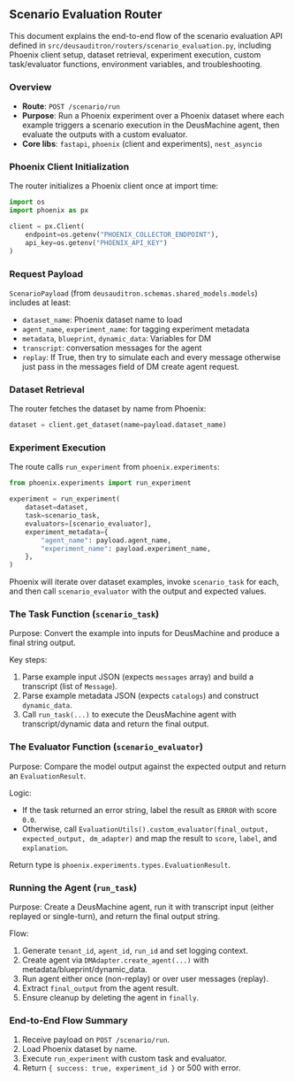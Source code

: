 ## Scenario Evaluation Router

This document explains the end-to-end flow of the scenario evaluation API defined in `src/deusauditron/routers/scenario_evaluation.py`, including Phoenix client setup, dataset retrieval, experiment execution, custom task/evaluator functions, environment variables, and troubleshooting.

### Overview

- **Route**: `POST /scenario/run`
- **Purpose**: Run a Phoenix experiment over a Phoenix dataset where each example triggers a scenario execution in the DeusMachine agent, then evaluate the outputs with a custom evaluator.
- **Core libs**: `fastapi`, `phoenix` (client and experiments), `nest_asyncio`

### Phoenix Client Initialization

The router initializes a Phoenix client once at import time:

```python
import os
import phoenix as px

client = px.Client(
    endpoint=os.getenv("PHOENIX_COLLECTOR_ENDPOINT"),
    api_key=os.getenv("PHOENIX_API_KEY")
)
```

### Request Payload

`ScenarioPayload` (from `deusauditron.schemas.shared_models.models`) includes at least:

- `dataset_name`: Phoenix dataset name to load
- `agent_name`, `experiment_name`: for tagging experiment metadata
- `metadata`, `blueprint`, `dynamic_data`: Variables for DM
- `transcript`: conversation messages for the agent
- `replay`: If True, then try to simulate each and every message otherwise just pass in the messages field of DM create agent request.

### Dataset Retrieval

The router fetches the dataset by name from Phoenix:

```python
dataset = client.get_dataset(name=payload.dataset_name)
```

### Experiment Execution

The route calls `run_experiment` from `phoenix.experiments`:

```python
from phoenix.experiments import run_experiment

experiment = run_experiment(
    dataset=dataset,
    task=scenario_task,
    evaluators=[scenario_evaluator],
    experiment_metadata={
        "agent_name": payload.agent_name,
        "experiment_name": payload.experiment_name,
    },
)
```

Phoenix will iterate over dataset examples, invoke `scenario_task` for each, and then call `scenario_evaluator` with the output and expected values.

### The Task Function (`scenario_task`)

Purpose: Convert the example into inputs for DeusMachine and produce a final string output.

Key steps:

1. Parse example input JSON (expects `messages` array) and build a transcript (list of `Message`).
2. Parse example metadata JSON (expects `catalogs`) and construct `dynamic_data`.
3. Call `run_task(...)` to execute the DeusMachine agent with transcript/dynamic data and return the final output.

### The Evaluator Function (`scenario_evaluator`)

Purpose: Compare the model output against the expected output and return an `EvaluationResult`.

Logic:

- If the task returned an error string, label the result as `ERROR` with score `0.0`.
- Otherwise, call `EvaluationUtils().custom_evaluator(final_output, expected_output, dm_adapter)` and map the result to `score`, `label`, and `explanation`.

Return type is `phoenix.experiments.types.EvaluationResult`.

### Running the Agent (`run_task`)

Purpose: Create a DeusMachine agent, run it with transcript input (either replayed or single-turn), and return the final output string.

Flow:

1. Generate `tenant_id`, `agent_id`, `run_id` and set logging context.
2. Create agent via `DMAdapter.create_agent(...)` with metadata/blueprint/dynamic_data.
3. Run agent either once (non-replay) or over user messages (replay).
4. Extract `final_output` from the agent result.
5. Ensure cleanup by deleting the agent in `finally`.

### End-to-End Flow Summary

1. Receive payload on `POST /scenario/run`.
2. Load Phoenix dataset by name.
3. Execute `run_experiment` with custom task and evaluator.
4. Return `{ success: true, experiment_id }` or 500 with error.
